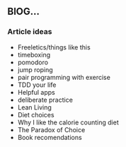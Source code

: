 ## BlOG...

### Article ideas

- Freeletics/things like this
- timeboxing
- pomodoro
- jump roping
- pair programming with exercise
- TDD your life
- Helpful apps
- deliberate practice
- Lean Living
- Diet choices
- Why I like the calorie counting diet
- The Paradox of Choice
- Book recomendations
